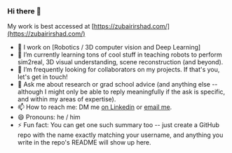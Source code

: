 ### Hi there 👋

My work is best accessed at [https://zubairirshad.com/](https://zubairirshad.com/)

- 🔭 I work on [Robotics / 3D computer vision and Deep Learning]
- 🌱 I’m currently learning tons of cool stuff in teaching robots to perform sim2real, 3D visual understanding, scene reconstruction (and beyond).
- 👯 I’m frequently looking for collaborators on my projects. If that's you, let's get in touch!
- 💬 Ask me about research or grad school advice (and anything else -- although I might only be able to reply meaningfully if the ask is specific, and within my areas of expertise).
- 📫 How to reach me: DM me [on Linkedin](https://www.linkedin.com/in/zubair-irshad/) or [email me](mailto:muhammadzubairirshad@gmail.com).
- 😄 Pronouns: he / him
- ⚡ Fun fact: You can get one such summary too -- just create a GitHub repo with the name exactly matching your username, and anything you write in the repo's README will show up here.
